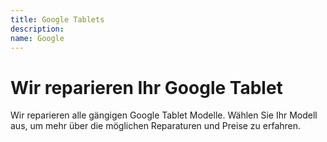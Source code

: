 ```yaml
---
title: Google Tablets
description: 
name: Google
---
```


# Wir reparieren Ihr Google Tablet
Wir reparieren alle gängigen Google Tablet Modelle. Wählen Sie Ihr Modell aus, um mehr über die möglichen Reparaturen und Preise zu erfahren.